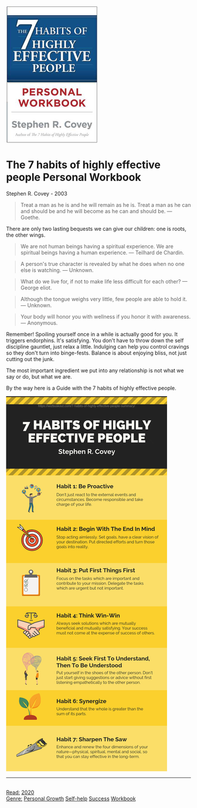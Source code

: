 
![Cover](./assets/the-7-habits-of-highly-effective-people-personal-workbook.png)

# The 7 habits of highly effective people Personal Workbook

Stephen R. Covey - 2003

> Treat a man as he is and he will remain as he is. Treat a man as he can and should be and he will become as he can and should be.
> — Goethe.

There are only two lasting bequests we can give our children: one is roots, the other wings.

> We are not human beings having a spiritual experience. We are spiritual beings having a human experience.
> — Teilhard de Chardin.

> A person's true character is revealed by what he does when no one else is watching.
> — Unknown.

> What do we live for, if not to make life less difficult for each other?
> — George eliot.

> Although the tongue weighs very little, few people are able to hold it.
> — Unknown.

> Your body will honor you with wellness if you honor it with awareness.
> — Anonymous.

Remember! Spoiling yourself once in a while is actually good for you. It triggers endorphins. It's satisfying. You don't have to throw down the self discipline gauntlet, just relax a little. Indulging can help you control cravings so they don't turn into binge-fests. Balance is about enjoying bliss, not just cutting out the junk.

The most important ingredient we put into any relationship is not what we say or do, but what we are.

By the way here is a Guide with the 7 habits of highly effective people. 

![guide 7 habits](./assets/the-7-habits-of-highly-effective-people-guide.png)<hr/><br/>[Read:](Read/index.md) [2020](Read/2020.md)<br/>[Genre:](Genre/index.md) [Personal Growth](Genre/Personal%20Growth.md) [Self-help](Genre/Self-help.md) [Success](Genre/Success.md) [Workbook](Genre/Workbook.md)